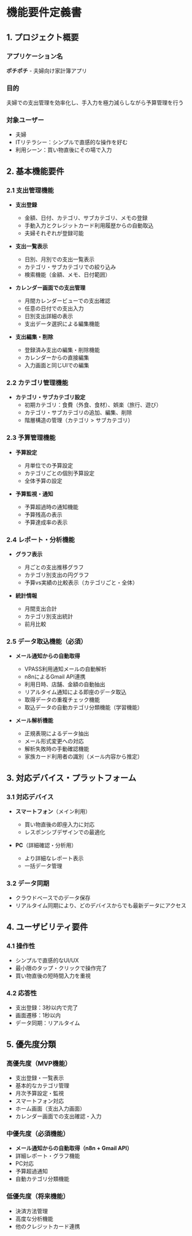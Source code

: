# 機能要件定義書

## 1. プロジェクト概要

### アプリケーション名
**ポチポチ** - 夫婦向け家計簿アプリ

### 目的
夫婦での支出管理を効率化し、手入力を極力減らしながら予算管理を行う

### 対象ユーザー
- 夫婦
- ITリテラシー：シンプルで直感的な操作を好む
- 利用シーン：買い物直後にその場で入力

## 2. 基本機能要件

### 2.1 支出管理機能
- **支出登録**
  - 金額、日付、カテゴリ、サブカテゴリ、メモの登録
  - 手動入力とクレジットカード利用履歴からの自動取込
  - 夫婦それぞれが登録可能

- **支出一覧表示**
  - 日別、月別での支出一覧表示
  - カテゴリ・サブカテゴリでの絞り込み
  - 検索機能（金額、メモ、日付範囲）

- **カレンダー画面での支出管理**
  - 月間カレンダービューでの支出確認
  - 任意の日付での支出入力
  - 日別支出詳細の表示
  - 支出データ選択による編集機能

- **支出編集・削除**
  - 登録済み支出の編集・削除機能
  - カレンダーからの直接編集
  - 入力画面と同じUIでの編集

### 2.2 カテゴリ管理機能
- **カテゴリ・サブカテゴリ設定**
  - 初期カテゴリ：食費（外食、食材）、娯楽（旅行、遊び）
  - カテゴリ・サブカテゴリの追加、編集、削除
  - 階層構造の管理（カテゴリ > サブカテゴリ）

### 2.3 予算管理機能
- **予算設定**
  - 月単位での予算設定
  - カテゴリごとの個別予算設定
  - 全体予算の設定

- **予算監視・通知**
  - 予算超過時の通知機能
  - 予算残高の表示
  - 予算達成率の表示

### 2.4 レポート・分析機能
- **グラフ表示**
  - 月ごとの支出推移グラフ
  - カテゴリ別支出の円グラフ
  - 予算vs実績の比較表示（カテゴリごと・全体）

- **統計情報**
  - 月間支出合計
  - カテゴリ別支出統計
  - 前月比較

### 2.5 データ取込機能（必須）
- **メール通知からの自動取得**
  - VPASS利用通知メールの自動解析
  - n8nによるGmail API連携
  - 利用日時、店舗、金額の自動抽出
  - リアルタイム通知による即座のデータ取込
  - 取得データの重複チェック機能
  - 取込データの自動カテゴリ分類機能（学習機能）
  
- **メール解析機能**
  - 正規表現によるデータ抽出
  - メール形式変更への対応
  - 解析失敗時の手動確認機能
  - 家族カード利用者の識別（メール内容から推定）

## 3. 対応デバイス・プラットフォーム

### 3.1 対応デバイス
- **スマートフォン**（メイン利用）
  - 買い物直後の即座入力に対応
  - レスポンシブデザインでの最適化

- **PC**（詳細確認・分析用）
  - より詳細なレポート表示
  - 一括データ管理

### 3.2 データ同期
- クラウドベースでのデータ保存
- リアルタイム同期により、どのデバイスからでも最新データにアクセス

## 4. ユーザビリティ要件

### 4.1 操作性
- シンプルで直感的なUI/UX
- 最小限のタップ・クリックで操作完了
- 買い物直後の短時間入力を重視

### 4.2 応答性
- 支出登録：3秒以内で完了
- 画面遷移：1秒以内
- データ同期：リアルタイム

## 5. 優先度分類

### 高優先度（MVP機能）
- 支出登録・一覧表示
- 基本的なカテゴリ管理
- 月次予算設定・監視
- スマートフォン対応
- ホーム画面（支出入力画面）
- カレンダー画面での支出確認・入力

### 中優先度（必須機能）
- **メール通知からの自動取得（n8n + Gmail API）**
- 詳細レポート・グラフ機能
- PC対応
- 予算超過通知
- 自動カテゴリ分類機能

### 低優先度（将来機能）
- 決済方法管理
- 高度な分析機能
- 他のクレジットカード連携